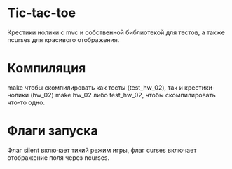 # Tic-tac-toe
Крестики нолики с mvc и собственной библиотекой для тестов, а также ncurses для красивого отображения.

# Компиляция
make чтобы скомпилировать как тесты (test_hw_02), так и крестики-нолики (hw_02)
make hw_02 либо test_hw_02, чтобы скомпилировать что-то одно.

# Флаги запуска
Флаг silent включает тихий режим игры, флаг curses включает отображение поля через ncurses.